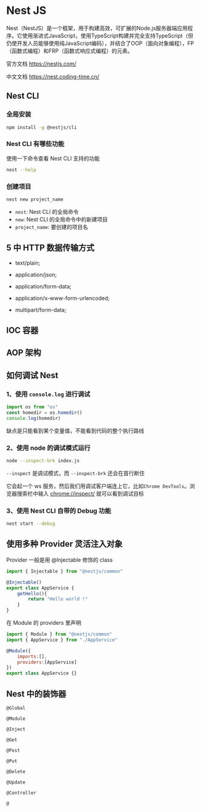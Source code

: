 # Nest JS

Nest（NestJS）是一个框架，用于构建高效，可扩展的Node.js服务器端应用程序。它使用渐进式JavaScript，使用TypeScript构建并完全支持TypeScript（但仍使开发人员能够使用纯JavaScript编码），并结合了OOP（面向对象编程），FP（函数式编程）和FRP（函数式响应式编程）的元素。

官方文档 https://nestjs.com/

中文文档 https://nest.coding-time.cn/

## Nest CLI

### 全局安装

```sh
npm install -g @nestjs/cli
```

### Nest CLI 有哪些功能

使用一下命令查看 Nest CLI 支持的功能

```sh
nest --help
```

### 创建项目

```sh
nest new project_name
```

- `nest`: Nest CLI 的全局命令
- `new`: Nest CLI 的全局命令中的新建项目
- `project_name`: 要创建的项目名

## 5 中 HTTP 数据传输方式

- text/plain;

- application/json;

- application/form-data;

- application/x-www-form-urlencoded;

- multipart/form-data;

## IOC 容器

## AOP 架构

## 如何调试 Nest

### 1、使用 `console.log` 进行调试

```javascript
import os from "os"
const homedir = os.homedir()
console.log(homedir)
```

缺点是只能看到某个变量值，不能看到代码的整个执行路线

### 2、使用 node 的调试模式运行

```sh
node --inspect-brk index.js
```

`--inspect` 是调试模式，而 `--inspect-brk` 还会在首行断住

它会起一个 ws 服务，然后我们用调试客户端连上它，比如`Chrome DevTools`。浏览器搜索栏中输入 [chrome://inspect/]() 就可以看到调试目标

### 3、使用 Nest CLI 自带的 Debug 功能

```sh
nest start --debug
```

## 使用多种 Provider 灵活注入对象

Provider 一般是用 @Injectable 修饰的 class

```javascript
import { Injectable } from "@nestjs/common"

@Injectable()
export class AppService {
    getHello(){
        return "Hello world !"
    }
}
```

在 Module 的 providers 里声明

```javascript
import { Module } from "@nestjs/common"
import { AppService } from "./AppService"

@Module({
    imports:[],
    providers:[AppService]
})
export class AppService {}
```

## Nest 中的装饰器

`@Global`

`@Module`

`@Inject`

`@Get`

`@Post`

`@Put`

`@Delete`

`@Update`

`@Controller`

`@`

